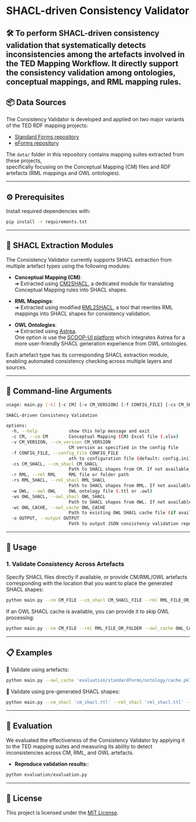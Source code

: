 # SHACL-driven Consistency Validator

🛠️ To perform SHACL-driven consistency validation that systematically detects inconsistencies among the artefacts involved in the TED Mapping Workflow. 
It directly support the consistency validation among ontologies, conceptual mappings, and RML mapping rules.
---

## 📦 Data Sources

The Consistency Validator is developed and applied on two major variants of the TED RDF mapping projects:
- [Standard Forms repository](https://github.com/meaningfy-ws/ted-rdf-mapping-standard-forms)
- [eForms repository](https://github.com/meaningfy-ws/ted-rdf-mapping-eforms)

The `data/` folder in this repository contains mapping suites extracted from these projects,  
specifically focusing on the Conceptual Mapping (CM) files and RDF artefacts (RML mappings and OWL ontologies).

---

## ⚙️ Prerequisites

Install required dependencies with:

```bash
pip install -r requirements.txt
```

---
## 🧩 SHACL Extraction Modules

The Consistency Validator currently supports SHACL extraction from multiple artefact types using the following modules:

- **Conceptual Mapping (CM)**:  
  ➔ Extracted using [CM2SHACL](https://github.com/meaningfy-ws/cm2shacl), a dedicated module for translating Conceptual Mapping rules into SHACL shapes.

- **RML Mappings**:  
  ➔ Extracted using modified [RML2SHACL](https://github.com/RMLio/RML2SHACL), a tool that rewrites RML mappings into SHACL shapes for consistency validation.

- **OWL Ontologies**:  
  ➔ Extracted using [Astrea](https://github.com/oeg-upm/astrea).  
  One option is use the [SCOOP-UI platform](https://demos.citius.usc.es/scoop/) which integrates Astrea for a more user-friendly SHACL generation experience from OWL ontologies.

Each artefact type has its corresponding SHACL extraction module, enabling automated consistency checking across multiple layers and sources.

---
## 🧩 Command-line Arguments

```bash
usage: main.py [-h] [-c CM] [-v CM_VERSION] [-f CONFIG_FILE] [-cs CM_SHACL] [-r RML] [-rs RML_SHACL] [-w OWL] [-ws OWL_SHACL] [-wc OWL_CACHE] [-o OUTPUT]

SHACL-driven Consistency Validation

options:
  -h, --help            show this help message and exit
  -c CM, --cm CM        Conceptual Mapping (CM) Excel file (.xlsx)
  -v CM_VERSION, --cm_version CM_VERSION
                        CM version as specified in the config file
  -f CONFIG_FILE, --config_file CONFIG_FILE
                        ath to configuration file (default: config.ini)
  -cs CM_SHACL, --cm_shacl CM_SHACL
                        Path to SHACL shapes from CM. If not available, specify a target path to generate and store them.
  -r RML, --rml RML     RML file or folder path
  -rs RML_SHACL, --rml_shacl RML_SHACL
                        Path to SHACL shapes from RML. If not available, specify a target path to generate and store them.
  -w OWL, --owl OWL     OWL ontology file (.ttl or .owl)
  -ws OWL_SHACL, --owl_shacl OWL_SHACL
                        Path to SHACL shapes from OWL. If not available, specify a target path to generate and store them.
  -wc OWL_CACHE, --owl_cache OWL_CACHE
                        Path to existing OWL SHACL cache file (if available)
  -o OUTPUT, --output OUTPUT
                        Path to output JSON consistency validation report
```

---

## 🚀 Usage

### 1. Validate Consistency Across Artefacts

Specify SHACL files directly if available, or provide CM/RML/OWL artefacts corresponding with the location that you want to place the generated SHACL shapes:

```bash
python main.py --cm CM_FILE --cm_shacl CM_SHACL_FILE --rml RML_FILE_OR_FOLDER --rml_shacl RML_SHACL_FILE --owl OWL_FILE --owl_shacl OWL_SHACL_FILE --output OUTPUT_JSON
```

If an OWL SHACL cache is available, you can provide it to skip OWL processing:

```bash
python main.py --cm CM_FILE --rml RML_FILE_OR_FOLDER --owl_cache OWL_CACHE_FILE --output OUTPUT_JSON
```

---

## 📋 Examples

🔹 Validate using artefacts:

```bash
python main.py --owl_cache 'evaluation/standardForms/ontology/cache.pkl' --cm 'data/standardForms/package_F03/transformation/conceptual_mappings.xlsx' --cm_shacl 'cm_shacl.ttl' --rml 'data/standardForms/package_F03/transformation/mappings' --rml_shacl 'rml_shacl.ttl' --output 'report.json'
```

🔹 Validate using pre-generated SHACL shapes:

```bash
python main.py --cm_shacl 'cm_shacl.ttl' --rml_shacl 'rml_shacl.ttl' --owl_shacl 'owl_shacl.ttl' --output 'report.json'
```

---

## 🧪 Evaluation

We evaluated the effectiveness of the Consistency Validator by applying it to the TED mapping suites and measuring its ability to detect inconsistencies across CM, RML, and OWL artefacts.

- **Reproduce validation results:**:

```bash
python evaluation/evaluation.py
```

---

## 📜 License

This project is licensed under the [MIT License](LICENSE).
